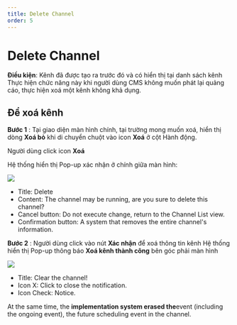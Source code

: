 ```yaml
---
title: Delete Channel
order: 5
---
```


# Delete Channel
 **Điều kiện**: Kênh đã được tạo ra trước đó và có hiển thị tại danh sách kênh Thực hiện chức năng này khi người dùng CMS không muốn phát lại quảng cáo, thực hiện xoá một kênh không khả dụng.
## Để xoá kênh
**Bước 1** : Tại giao diện màn hình chính, tại trường mong muốn xoá, hiển thị dòng **Xoá bỏ** khi di chuyển chuột vào icon **Xoá** ở cột Hành động.

Người dùng click icon **Xoá**

Hệ thống hiển thị Pop-up xác nhận ở chính giữa màn hình:

![](../image/pop-up-delete.png)

 * Title: Delete
 * Content: The channel may be running, are you sure to delete this channel?
 * Cancel button: Do not execute change, return to the Channel List view.
 * Confirmation button: A system that removes the entire channel's information.

**Bước 2** : Người dùng click vào nút **Xác nhận** để xoá thông tin kênh Hệ thống hiển thị Pop-up thông báo **Xoá kênh thành công** bên góc phải màn hình

 ![](../image/notice-delete-success.png)

 * Title: Clear the channel!
 * Icon X: Click to close the notification.
 * Icon Check: Notice.

At the same time, the **implementation system erased the**event (including the ongoing event), the future scheduling event in the channel.